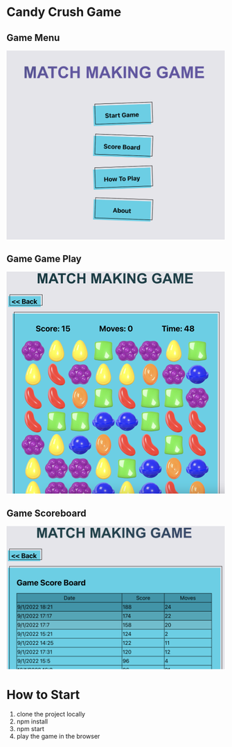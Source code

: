 # Candy Crush Game

## Game Menu
![Game Menu](public/game-menu.png)

## Game Game Play
![Game Game Play](public/game-gameplay.png)

## Game Scoreboard
![Game Scoreboard](public/game-scoreboard.png)



# How to Start

1. clone the project locally
2. npm install
3. npm start
4. play the game in the browser